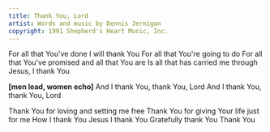 ```yaml
---
title: Thank You, Lord
artist: Words and music by Dennis Jernigan
copyright: 1991 Shepherd's Heart Music, Inc.
---
```


For all that You've done I will thank You
For all that You're going to do
For all that You've promised and all that You are
Is all that has carried me through
Jesus, I thank You

<strong>[men lead, women echo]</strong>
And I thank You, thank You, Lord
And I thank You, thank You, Lord

Thank You for loving and setting me free
Thank You for giving Your life just for me
How I thank You
Jesus I thank You
Gratefully thank You
Thank You

